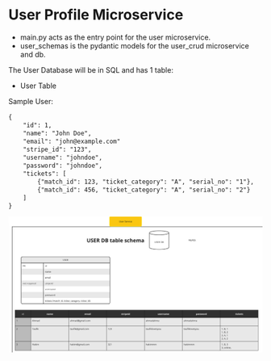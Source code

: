 # User Profile Microservice
- main.py acts as the entry point for the user microservice.
- user_schemas is the pydantic models for the user_crud microservice and db.

The User Database will be in SQL and has 1 table:
- User Table

Sample User:
```
{
    "id": 1,
    "name": "John Doe",
    "email": "john@example.com"
    "stripe_id": "123",
    "username": "johndoe",
    "password": "johndoe",
    "tickets": [
        {"match_id": 123, "ticket_category": "A", "serial_no": "1"},
        {"match_id": 456, "ticket_category": "A", "serial_no": "2"}
    ]
}
```

![user db schema](schema.png)
